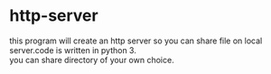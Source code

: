 # http-server
this program will create an http server so you can share file on local server.code is written in python 3.\
you can share directory of your own choice.
